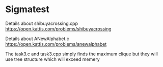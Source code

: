 # Sigmatest

Details about shibuyacrossing.cpp
https://open.kattis.com/problems/shibuyacrossing

Details about ANewAlphabet.c
https://open.kattis.com/problems/anewalphabet

The task3.c and task3.cpp simply finds the maximum clique but they will use tree structure which will exceed memery
